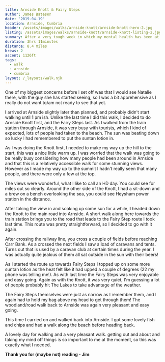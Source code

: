 ```yaml
---
title: Arnside Knott & Fairy Steps
author: James Bateson
date: "2019-04-19"
location: Arnside, Cumbria
header: /assets/images/walks/arnside-knott/arnside-knott-hero-2.jpg
listing: /assets/images/walks/arnside-knott/arnside-knott-listing-2.jpg
summary: After a very tough week in which my mental health has been at it worst, but in that I also took steps to start getting better. I thought a nice walk away from Lancaster in the glorious weather would do me good.
duration: 3hrs 11minutes
distance: 8.4 miles
brews: 2
ascent: 1126ft
tags:
  - walk
  - arnside
  - cumbria
layout: /_layouts/walk.njk
---
```


One of my biggest concerns before I set off was that I would see Natalie there, with the guy she has started seeing, so I was a bit apprehensive as I really do not want to/am not ready to see that yet.

I arrived at Arnside slightly later than planned, and probably didn't start walking until 1 pm ish. Unlike the last time I did this walk, I decided to do Arnside Knott first, and the Fairy Steps last. As I walked from the train station through Arnside, it was very busy with tourists, which I kind of expected, lots of people had taken to the beach. The sun was beating down so lucky I had remembered to put the suntan lotion in.

As I was doing the Knott first, I needed to make my way up the hill to the start, this was a nice little warm up. I was worried that the walk was going to be really busy considering how many people had been around in Arnside and that this is a relatively accessible walk for some stunning views. However as I made my way up to the summit I hadn't really seen that many people, and there were only a few at the top.

The views were wonderful, what I like to call an HD day. You could see for miles out so clearly. Around the other side of the Knott, I had a sit-down and a brew on a bench overlooking the sea, you could see Heysham power station in the distance.

After taking the view in and soaking up some sun for a while, I headed down the Knott to the main road into Arnside. A short walk along here towards the train station brings you to the road that leads to the Fairy Step route I took last time. This route was pretty straightforward, so I decided to go with it again.

After crossing the railway line, you cross a couple of fields before reaching Carr Bank. As a crossed the next fields I saw a load of caravans and tents. Turns out that is used by a caravan club at certain times during the year. I was actually quite jealous of them all sat outside in the sun with their beers!

As I started the route up towards Fairy Steps I topped up on some more suntan lotion as the heat felt like it had upped a couple of degrees (22 my phone was telling me!). As with last time the Fairy Steps was very enjoyable and easy going. Again as with the Knott, it was very quiet, I'm guessing a lot of people probably hit The Lakes to take advantage of the weather.

The Fairy Steps themselves were just as narrow as I remember them, and I again had to hold my bag above my head to get through them! The woodland/road walk back to Arnside was again very pleasant and easy going.

This time I carried on and walked back into Arnside. I got some lovely fish and chips and had a walk along the beach before heading back.

A lovely day for walking and a very pleasant walk. getting out and about and taking my mind off things is so important to me at the moment, so this was exactly what I needed.

**Thank you for (maybe not) reading - Jim**
